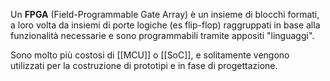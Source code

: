 Un **FPGA** (Field-Programmable Gate Array) è un insieme di blocchi formati, a loro volta da insiemi di porte logiche (es flip-flop) raggruppati in base alla funzionalità necessarie e sono programmabili tramite appositi "linguaggi". 
 
Sono molto più costosi di [[MCU]] o [[SoC]], e solitamente vengono utilizzati per la costruzione di prototipi e in fase di progettazione.